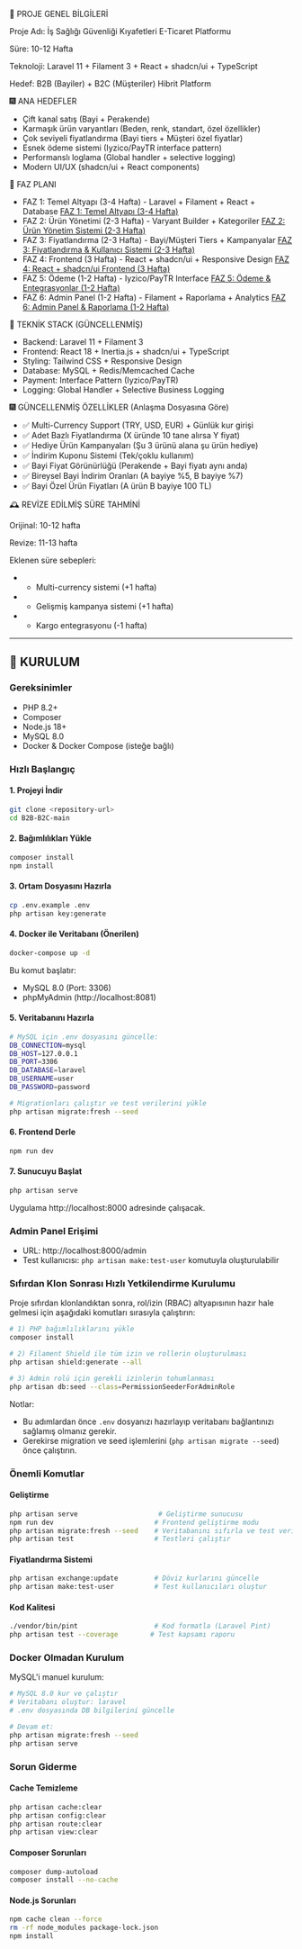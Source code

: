 🏁 PROJE GENEL BİLGİLERİ

Proje Adı: İş Sağlığı Güvenliği Kıyafetleri E-Ticaret Platformu

Süre: 10-12 Hafta

Teknoloji: Laravel 11 + Filament 3 + React + shadcn/ui + TypeScript

Hedef: B2B (Bayiler) + B2C (Müşteriler) Hibrit Platform

🎆 ANA HEDEFLER

- Çift kanal satış (Bayi + Perakende)
- Karmaşık ürün varyantları (Beden, renk, standart, özel özellikler)
- Çok seviyeli fiyatlandırma (Bayi tiers + Müşteri özel fiyatlar)
- Esnek ödeme sistemi (Iyzico/PayTR interface pattern)
- Performanslı loglama (Global handler + selective logging)
- Modern UI/UX (shadcn/ui + React components)

📅 FAZ PLANI

- FAZ 1: Temel Altyapı (3-4 Hafta) - Laravel + Filament + React + Database [FAZ 1: Temel Altyapı (3-4 Hafta)](https://www.notion.so/FAZ-1-Temel-Altyap-3-4-Hafta-22f3c2c3d54f812d84b3fcdc0f67d4d4?pvs=21)
- FAZ 2: Ürün Yönetimi (2-3 Hafta) - Varyant Builder + Kategoriler [FAZ 2: Ürün Yönetim Sistemi (2-3 Hafta)](https://www.notion.so/FAZ-2-r-n-Y-netim-Sistemi-2-3-Hafta-22f3c2c3d54f81d98d92e678c9362969?pvs=21)
- FAZ 3: Fiyatlandırma (2-3 Hafta) - Bayi/Müşteri Tiers + Kampanyalar [FAZ 3: Fiyatlandırma & Kullanıcı Sistemi (2-3 Hafta)](https://www.notion.so/FAZ-3-Fiyatland-rma-Kullan-c-Sistemi-2-3-Hafta-22f3c2c3d54f81ce9e81f6fe74ef641d?pvs=21)
- FAZ 4: Frontend (3 Hafta) - React + shadcn/ui + Responsive Design [FAZ 4: React + shadcn/ui Frontend (3 Hafta)](https://www.notion.so/FAZ-4-React-shadcn-ui-Frontend-3-Hafta-22f3c2c3d54f8139ab79fc030fb8bb57?pvs=21)
- FAZ 5: Ödeme (1-2 Hafta) - Iyzico/PayTR Interface [FAZ 5: Ödeme & Entegrasyonlar (1-2 Hafta)](https://www.notion.so/FAZ-5-deme-Entegrasyonlar-1-2-Hafta-22f3c2c3d54f81c4a96cd12827507abe?pvs=21)
- FAZ 6: Admin Panel (1-2 Hafta) - Filament + Raporlama + Analytics [FAZ 6: Admin Panel & Raporlama (1-2 Hafta)](https://www.notion.so/FAZ-6-Admin-Panel-Raporlama-1-2-Hafta-22f3c2c3d54f81db919be61323b334a3?pvs=21)

🚀 TEKNİK STACK (GÜNCELLENMİŞ)

- Backend: Laravel 11 + Filament 3
- Frontend: React 18 + Inertia.js + shadcn/ui + TypeScript
- Styling: Tailwind CSS + Responsive Design
- Database: MySQL + Redis/Memcached Cache
- Payment: Interface Pattern (Iyzico/PayTR)
- Logging: Global Handler + Selective Business Logging

🎆 GÜNCELLENMİŞ ÖZELLİKLER (Anlaşma Dosyasına Göre)

- ✅ Multi-Currency Support (TRY, USD, EUR) + Günlük kur girişi
- ✅ Adet Bazlı Fiyatlandırma (X üründe 10 tane alırsa Y fiyat)
- ✅ Hediye Ürün Kampanyaları (Şu 3 ürünü alana şu ürün hediye)
- ✅ İndirim Kuponu Sistemi (Tek/çoklu kullanım)
- ✅ Bayi Fiyat Görünürlüğü (Perakende + Bayi fiyatı aynı anda)
- ✅ Bireysel Bayi İndirim Oranları (A bayiye %5, B bayiye %7)
- ✅ Bayi Özel Ürün Fiyatları (A ürün B bayiye 100 TL)

🕰️ REVİZE EDİLMİŞ SÜRE TAHMİNİ

Orijinal: 10-12 hafta

Revize: 11-13 hafta

Eklenen süre sebepleri:

- + Multi-currency sistemi (+1 hafta)
- + Gelişmiş kampanya sistemi (+1 hafta)
- - Kargo entegrasyonu (-1 hafta)

---

## 🚀 KURULUM

### Gereksinimler
- PHP 8.2+
- Composer
- Node.js 18+
- MySQL 8.0
- Docker & Docker Compose (isteğe bağlı)

### Hızlı Başlangıç

#### 1. Projeyi İndir
```bash
git clone <repository-url>
cd B2B-B2C-main
```

#### 2. Bağımlılıkları Yükle
```bash
composer install
npm install
```

#### 3. Ortam Dosyasını Hazırla
```bash
cp .env.example .env
php artisan key:generate
```

#### 4. Docker ile Veritabanı (Önerilen)
```bash
docker-compose up -d
```

Bu komut başlatır:
- MySQL 8.0 (Port: 3306)
- phpMyAdmin (http://localhost:8081)

#### 5. Veritabanını Hazırla
```bash
# MySQL için .env dosyasını güncelle:
DB_CONNECTION=mysql
DB_HOST=127.0.0.1
DB_PORT=3306
DB_DATABASE=laravel
DB_USERNAME=user
DB_PASSWORD=password

# Migrationları çalıştır ve test verilerini yükle
php artisan migrate:fresh --seed
```

#### 6. Frontend Derle
```bash
npm run dev
```

#### 7. Sunucuyu Başlat
```bash
php artisan serve
```

Uygulama http://localhost:8000 adresinde çalışacak.

### Admin Panel Erişimi
- URL: http://localhost:8000/admin
- Test kullanıcısı: `php artisan make:test-user` komutuyla oluşturulabilir

### Sıfırdan Klon Sonrası Hızlı Yetkilendirme Kurulumu

Proje sıfırdan klonlandıktan sonra, rol/izin (RBAC) altyapısının hazır hale gelmesi için aşağıdaki komutları sırasıyla çalıştırın:

```bash
# 1) PHP bağımlılıklarını yükle
composer install

# 2) Filament Shield ile tüm izin ve rollerin oluşturulması
php artisan shield:generate --all

# 3) Admin rolü için gerekli izinlerin tohumlanması
php artisan db:seed --class=PermissionSeederForAdminRole
```

Notlar:
- Bu adımlardan önce `.env` dosyanızı hazırlayıp veritabanı bağlantınızı sağlamış olmanız gerekir.
- Gerekirse migration ve seed işlemlerini (`php artisan migrate --seed`) önce çalıştırın.

### Önemli Komutlar

#### Geliştirme
```bash
php artisan serve                    # Geliştirme sunucusu
npm run dev                         # Frontend geliştirme modu
php artisan migrate:fresh --seed    # Veritabanını sıfırla ve test verisi yükle
php artisan test                    # Testleri çalıştır
```

#### Fiyatlandırma Sistemi
```bash
php artisan exchange:update         # Döviz kurlarını güncelle
php artisan make:test-user          # Test kullanıcıları oluştur
```

#### Kod Kalitesi
```bash
./vendor/bin/pint                   # Kod formatla (Laravel Pint)
php artisan test --coverage        # Test kapsamı raporu
```

### Docker Olmadan Kurulum

MySQL'i manuel kurulum:
```bash
# MySQL 8.0 kur ve çalıştır
# Veritabanı oluştur: laravel
# .env dosyasında DB bilgilerini güncelle

# Devam et:
php artisan migrate:fresh --seed
php artisan serve
```

### Sorun Giderme

#### Cache Temizleme
```bash
php artisan cache:clear
php artisan config:clear
php artisan route:clear
php artisan view:clear
```

#### Composer Sorunları
```bash
composer dump-autoload
composer install --no-cache
```

#### Node.js Sorunları
```bash
npm cache clean --force
rm -rf node_modules package-lock.json
npm install
```